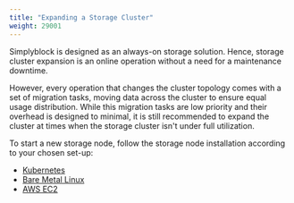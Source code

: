 ```yaml
---
title: "Expanding a Storage Cluster"
weight: 29001
---
```


Simplyblock is designed as an always-on storage solution. Hence, storage cluster expansion is an online operation
without a need for a maintenance downtime.

However, every operation that changes the cluster topology comes with a set of migration tasks, moving data across
the cluster to ensure equal usage distribution. While this migration tasks are low priority and their overhead is
designed to minimal, it is still recommended to expand the cluster at times when the storage cluster isn't under
full utilization.

To start a new storage node, follow the storage node installation according to your chosen set-up:

- [Kubernetes](../../deployments/kubernetes/install-simplyblock/index.md)
- [Bare Metal Linux](../../deployments/baremetal/index.md)
- [AWS EC2](../../deployments/aws-ec2/index.md)

